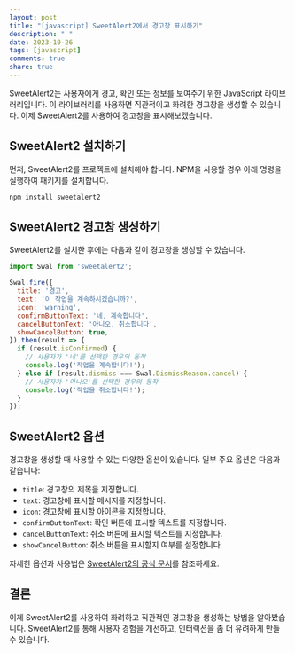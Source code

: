 ```yaml
---
layout: post
title: "[javascript] SweetAlert2에서 경고창 표시하기"
description: " "
date: 2023-10-26
tags: [javascript]
comments: true
share: true
---
```


SweetAlert2는 사용자에게 경고, 확인 또는 정보를 보여주기 위한 JavaScript 라이브러리입니다. 이 라이브러리를 사용하면 직관적이고 화려한 경고창을 생성할 수 있습니다. 이제 SweetAlert2를 사용하여 경고창을 표시해보겠습니다.

## SweetAlert2 설치하기

먼저, SweetAlert2를 프로젝트에 설치해야 합니다. NPM을 사용할 경우 아래 명령을 실행하여 패키지를 설치합니다.

```javascript
npm install sweetalert2
```

## SweetAlert2 경고창 생성하기

SweetAlert2를 설치한 후에는 다음과 같이 경고창을 생성할 수 있습니다.

```javascript
import Swal from 'sweetalert2';

Swal.fire({
  title: '경고',
  text: '이 작업을 계속하시겠습니까?',
  icon: 'warning',
  confirmButtonText: '네, 계속합니다',
  cancelButtonText: '아니오, 취소합니다',
  showCancelButton: true,
}).then(result => {
  if (result.isConfirmed) {
    // 사용자가 '네'를 선택한 경우의 동작
    console.log('작업을 계속합니다!');
  } else if (result.dismiss === Swal.DismissReason.cancel) {
    // 사용자가 '아니오'를 선택한 경우의 동작
    console.log('작업을 취소합니다!');
  }
});
```

## SweetAlert2 옵션

경고창을 생성할 때 사용할 수 있는 다양한 옵션이 있습니다. 일부 주요 옵션은 다음과 같습니다:

- `title`: 경고창의 제목을 지정합니다.
- `text`: 경고창에 표시할 메시지를 지정합니다.
- `icon`: 경고창에 표시할 아이콘을 지정합니다.
- `confirmButtonText`: 확인 버튼에 표시할 텍스트를 지정합니다.
- `cancelButtonText`: 취소 버튼에 표시할 텍스트를 지정합니다.
- `showCancelButton`: 취소 버튼을 표시할지 여부를 설정합니다.

자세한 옵션과 사용법은 [SweetAlert2의 공식 문서](https://sweetalert2.github.io/)를 참조하세요.

## 결론

이제 SweetAlert2를 사용하여 화려하고 직관적인 경고창을 생성하는 방법을 알아봤습니다. SweetAlert2를 통해 사용자 경험을 개선하고, 인터랙션을 좀 더 유려하게 만들 수 있습니다.